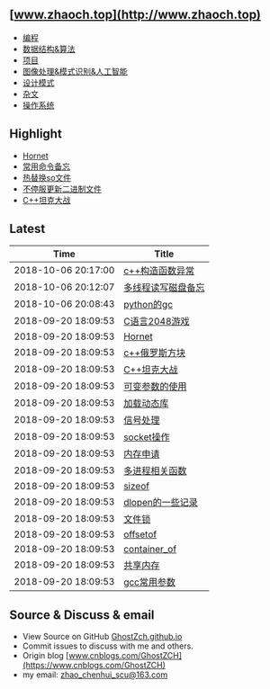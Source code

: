 ## [www.zhaoch.top](http://www.zhaoch.top)
+ [编程](编程)
+ [数据结构&算法](数据结构&算法)
+ [项目](项目)
+ [图像处理&模式识别&人工智能](图像处理&模式识别&人工智能)
+ [设计模式](设计模式)
+ [杂文](杂文)
+ [操作系统](操作系统)

## Highlight

+ [Hornet](项目/Hornet.md)
+ [常用命令备忘](操作系统/linux/常用命令备忘.md)
+ [热替换so文件](操作系统/linux/热替换so文件.md)
+ [不停服更新二进制文件](操作系统/linux/不停服更新二进制文件.md)
+ [C++坦克大战](项目/C++坦克大战.md)

## Latest 

|Time|Title|
|--|--|
|2018-10-06 20:17:00|[c++构造函数异常](编程/c_cpp/c++构造函数异常.md)|
|2018-10-06 20:12:07|[多线程读写磁盘备忘](操作系统/多线程读写磁盘备忘.md)|
|2018-10-06 20:08:43|[python的gc](编程/python/python的gc.md)|
|2018-09-20 18:09:53|[C语言2048游戏](项目/C语言2048游戏.md)|
|2018-09-20 18:09:53|[Hornet](项目/Hornet.md)|
|2018-09-20 18:09:53|[c++俄罗斯方块](项目/c++俄罗斯方块.md)|
|2018-09-20 18:09:53|[C++坦克大战](项目/C++坦克大战.md)|
|2018-09-20 18:09:53|[可变参数的使用](编程/c_cpp/可变参数的使用.md)|
|2018-09-20 18:09:53|[加载动态库](编程/c_cpp/加载动态库.md)|
|2018-09-20 18:09:53|[信号处理](编程/c_cpp/信号处理.md)|
|2018-09-20 18:09:53|[socket操作](编程/c_cpp/socket操作.md)|
|2018-09-20 18:09:53|[内存申请](编程/c_cpp/内存申请.md)|
|2018-09-20 18:09:53|[多进程相关函数](编程/c_cpp/多进程相关函数.md)|
|2018-09-20 18:09:53|[sizeof](编程/c_cpp/sizeof.md)|
|2018-09-20 18:09:53|[dlopen的一些记录](编程/c_cpp/dlopen的一些记录.md)|
|2018-09-20 18:09:53|[文件锁](编程/c_cpp/文件锁.md)|
|2018-09-20 18:09:53|[offsetof](编程/c_cpp/offsetof.md)|
|2018-09-20 18:09:53|[container_of](编程/c_cpp/container_of.md)|
|2018-09-20 18:09:53|[共享内存](编程/c_cpp/共享内存.md)|
|2018-09-20 18:09:53|[gcc常用参数](编程/c_cpp/gcc常用参数.md)|

## Source & Discuss & email

+ View Source on GitHub [GhostZch.github.io](https://github.com/GhostZCH/GhostZch.github.io/)
+ Commit issues to discuss with me and others.
+ Origin blog [www.cnblogs.com/GhostZCH](https://www.cnblogs.com/GhostZCH)
+ my email: zhao_chenhui_scu@163.com
